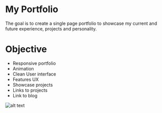 # My Portfolio

The goal is to create a single page portfolio to showcase my current and future experience, projects and personality.

# Objective

* Responsive portfolio
* Animation
* Clean User interface
* Features UX
* Showcase projects
* Links to projects
* Link to blog

![alt text](../assets/portfolio-screenshot.png)

